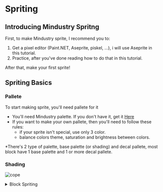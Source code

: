 # Spriting

## Introducing Mindustry Spritng

First, to make Mindustry sprite, I recommend you to:

1. Get a pixel editor (Paint.NET, Aseprite, piskel, ...), i will use Aseprite in this tutorial.
2. Practice, after you've done reading how to do that in this tutorial.

After that, make your first sprite!

## Spriting Basics

### Pallete
To start making sprite, you'll need pallete for it
 - You'll need Mindustry palette. If you don't have it, get it [Here](https://github.com/MindustryGame/wiki/blob/master/docs/images/modding/spriting/mindustry-pallete.png)
 - If you want to make your own pallete, then you'll need to follow these rules:
    - if your sprite isn't special, use only 3 color.
    - balance colors theme, saturation and brightness between colors.
 
*There's 2 type of palette, base palette (or shading) and decal pallete,
most block have 1 base palette and 1 or more decal pallete.

### Shading

![cope](https://github.com/MindustryGame/wiki/blob/master/docs/images/favicon.png)

<details><summary>Block Spriting</summary>
<p>

 //TODO

</p>
</details>